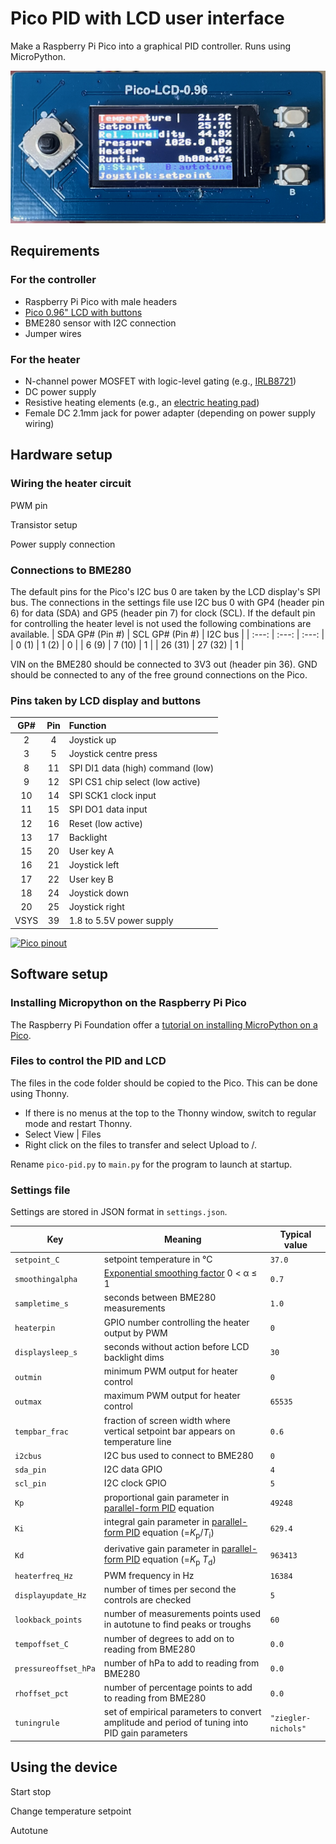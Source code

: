 # Pico PID with LCD user interface
Make a Raspberry Pi Pico into a graphical PID controller. Runs using MicroPython.

![Image of completed device in action](https://github.com/grunkyb/pico-pid-lcd/blob/main/images/IMG_9144.png "PID GUI in action")

## Requirements

### For the controller
- Raspberry Pi Pico with male headers
- [Pico 0.96" LCD with buttons](https://www.waveshare.com/wiki/Pico-LCD-0.96)
- BME280 sensor with I2C connection
- Jumper wires

### For the heater
- N-channel power MOSFET with logic-level gating (e.g., [IRLB8721](https://thepihut.com/products/n-channel-power-mosfet))
- DC power supply
- Resistive heating elements (e.g., an [electric heating pad](https://thepihut.com/products/electric-heating-pad-10cm-x-5cm))
- Female DC 2.1mm jack for power adapter (depending on power supply wiring)

## Hardware setup

### Wiring the heater circuit

PWM pin

Transistor setup

Power supply connection

### Connections to BME280

The default pins for the Pico's I2C bus 0 are taken by the LCD display's SPI bus. The connections in the settings file use I2C bus 0 with GP4 (header pin 6) for data (SDA) and GP5 (header pin 7) for clock (SCL). If the default pin for controlling the heater level is not used the following combinations are available.
| SDA GP# (Pin #) | SCL GP# (Pin #) | I2C bus |
| :---: | :---: | :---: |
| 0 (1) | 1 (2) | 0 |
| 6 (9) | 7 (10) | 1 |
| 26 (31) | 27 (32) | 1 |

VIN on the BME280 should be connected to 3V3 out (header pin 36). GND should be connected to any of the free ground connections on the Pico.

### Pins taken by LCD display and buttons
| GP# | Pin | Function |
| :---: | :---: | :--- |
|  2  |  4 | Joystick up |
|  3  |  5 | Joystick centre press |
|  8  | 11 | SPI DI1 data (high) command (low) |
|  9  | 12 | SPI CS1 chip select (low active) |
| 10  | 14 | SPI SCK1 clock input |
| 11  | 15 | SPI DO1 data input |
| 12  | 16 | Reset (low active) |
| 13  | 17 | Backlight |
| 15  | 20 | User key A |
| 16  | 21 | Joystick left |
| 17  | 22 | User key B |
| 18  | 24 | Joystick down |
| 20  | 25 | Joystick right |
| VSYS | 39 | 1.8 to 5.5V power supply |

[![Pico pinout](https://projects-static.raspberrypi.org/projects/getting-started-with-the-pico/991cb74a9ee566023ff2811e49fe0447d80966db/en/images/Pico-R3-Pinout.png)](https://projects.raspberrypi.org/en/projects/getting-started-with-the-pico/1)

## Software setup

### Installing Micropython on the Raspberry Pi Pico

The Raspberry Pi Foundation offer a [tutorial on installing MicroPython on a Pico](https://projects.raspberrypi.org/en/projects/getting-started-with-the-pico/1).

### Files to control the PID and LCD

The files in the code folder should be copied to the Pico. This can be done using Thonny.

* If there is no menus at the top to the Thonny window, switch to regular mode and restart Thonny.
* Select View | Files
* Right click on the files to transfer and select Upload to /.

Rename `pico-pid.py` to `main.py` for the program to launch at startup.

### Settings file

Settings are stored in JSON format in `settings.json`.

| Key | Meaning | Typical value |
| --- | --- | --- |
| `setpoint_C` | setpoint temperature in °C | `37.0` |
| `smoothingalpha` | [Exponential smoothing factor](https://en.wikipedia.org/wiki/Exponential_smoothing) 0 < &alpha; ≤ 1 | `0.7` |
| `sampletime_s` | seconds between BME280 measurements | `1.0` |
| `heaterpin` | GPIO number controlling the heater output by PWM | `0` |
| `displaysleep_s` | seconds without action before LCD backlight dims | `30` |
| `outmin` | minimum PWM output for heater control | `0` |
| `outmax` | maximum PWM output for heater control | `65535` |
| `tempbar_frac` | fraction of screen width where vertical setpoint bar appears on temperature line | `0.6` |
| `i2cbus` | I2C bus used to connect to BME280 | `0` |
| `sda_pin` | I2C data GPIO | `4` |
| `scl_pin` | I2C clock GPIO | `5` |
| `Kp` | proportional gain parameter in [parallel-form PID](https://en.wikipedia.org/wiki/PID_controller#Alternative_nomenclature_and_forms) equation | `49248` |
| `Ki` | integral gain parameter in [parallel-form PID](https://en.wikipedia.org/wiki/PID_controller#Alternative_nomenclature_and_forms) equation (=*K*<sub>p</sub>/*T*<sub>i</sub>) | `629.4` |
| `Kd` | derivative gain parameter in [parallel-form PID](https://en.wikipedia.org/wiki/PID_controller#Alternative_nomenclature_and_forms) equation (=*K*<sub>p</sub> *T*<sub>d</sub>) | `963413` |
| `heaterfreq_Hz` | PWM frequency in Hz | `16384` |
| `displayupdate_Hz` | number of times per second the controls are checked | `5` |
| `lookback_points` | number of measurements points used in autotune to find peaks or troughs | `60` |
| `tempoffset_C` | number of degrees to add on to reading from BME280 | `0.0` |
| `pressureoffset_hPa` | number of hPa to add to reading from BME280 | `0.0` |
| `rhoffset_pct` | number of percentage points to add to reading from BME280 | `0.0` |
| `tuningrule` | set of empirical parameters to convert amplitude and period of tuning into PID gain parameters | `"ziegler-nichols"` |

## Using the device

Start stop

Change temperature setpoint

Autotune
